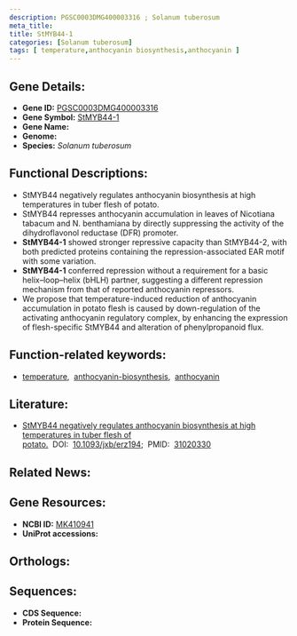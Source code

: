 ```yaml
---
description: PGSC0003DMG400003316 ; Solanum tuberosum
meta_title:
title: StMYB44-1
categories: [Solanum tuberosum]
tags: [ temperature,anthocyanin biosynthesis,anthocyanin ]
---
```


## Gene Details:
- **Gene ID:** [PGSC0003DMG400003316]()
- **Gene Symbol:** <u>StMYB44-1</u>
- **Gene Name:** 
- **Genome:** []()
- **Species:** *Solanum tuberosum*

## Functional Descriptions:
   - StMYB44 negatively regulates anthocyanin biosynthesis at high temperatures in tuber flesh of potato.
   - StMYB44 represses anthocyanin accumulation in leaves of Nicotiana tabacum and N. benthamiana by directly suppressing the activity of the dihydroflavonol reductase (DFR) promoter.
   - **StMYB44-1** showed stronger repressive capacity than StMYB44-2, with both predicted proteins containing the repression-associated EAR motif with some variation.
   - **StMYB44-1** conferred repression without a requirement for a basic helix–loop–helix (bHLH) partner, suggesting a different repression mechanism from that of reported anthocyanin repressors.
   - We propose that temperature-induced reduction of anthocyanin accumulation in potato flesh is caused by down-regulation of the activating anthocyanin regulatory complex, by enhancing the expression of flesh-specific StMYB44 and alteration of phenylpropanoid flux.

## Function-related keywords:
   - [temperature](/tags/temperature/),&nbsp;&nbsp;[anthocyanin-biosynthesis](/tags/anthocyanin-biosynthesis/),&nbsp;&nbsp;[anthocyanin](/tags/anthocyanin/)

## Literature:
   - [StMYB44 negatively regulates anthocyanin biosynthesis at high temperatures in tuber flesh of potato.](https://doi.org/10.1093/jxb/erz194)&nbsp;&nbsp;DOI:&nbsp;&nbsp;[10.1093/jxb/erz194](https://doi.org/10.1093/jxb/erz194);&nbsp;&nbsp;PMID:&nbsp;&nbsp;[31020330](https://pubmed.ncbi.nlm.nih.gov/31020330/)

## Related News:

## Gene Resources:
- **NCBI ID:**  [MK410941](https://www.ncbi.nlm.nih.gov/gene/?term=MK410941)
- **UniProt accessions:**  [](https://www.uniprot.org/uniprotkb//entry)

## Orthologs:

## Sequences:
- **CDS Sequence:**
- **Protein Sequence:**
